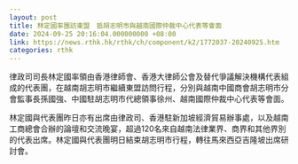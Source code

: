 ```yaml
---
layout: post
title: 林定國率團訪東盟　抵胡志明市與越南國際仲裁中心代表等會面
date: 2024-09-25 20:16:04.000000000 +08:00
link: https://news.rthk.hk/rthk/ch/component/k2/1772037-20240925.htm
categories: rthk
---
```


律政司司長林定國率領由香港律師會、香港大律師公會及替代爭議解決機構代表組成的代表團，在越南胡志明市繼續東盟訪問行程，分別與越南中國商會胡志明市分會監事長孫國強、中國駐胡志明市代總領事徐州、越南國際仲裁中心代表等會面。

林定國與代表團昨日亦有出席由律政司、香港駐新加坡經濟貿易辦事處，以及越南工商總會合辦的論壇和交流晚宴，超過120名來自越南法律業界、商界和其他界別的代表出席。林定國與代表團明日結束胡志明市行程，轉往馬來西亞吉隆坡出席研討會。

